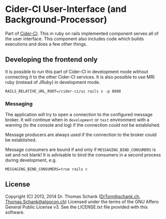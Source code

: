 Cider-CI User-Interface (and Background-Processor)
==================================================

Part of [Cider-CI](https://github.com/cider-ci/cider-ci). This in ruby on rails
implemented component serves all of the user interface. This component also
includes code which builds executions and does a few other things. 


## Developing the frontend only

It is possible to run this part of Cider-CI in development mode without
connecting it to the other Cider-CI services. It is also possible to use MRI
ruby (instead of JRuby) in development mode. 

    RAILS_RELATIVE_URL_ROOT=/cider-ci/ui rails s -p 8880


### Messaging 

The application will try to open a connection to the configured message broker.
It will continue when in `development` or `test` environment with a warning (to
the console and log) if the connection could not be established. 

Message producers are always used if the connection to the broker could
be established.

Message consumers are bound if and only if `MESSAGING_BIND_CONSUMERS` is set
and not blank! It is advisable to bind the consumers in a second process during
development, e.g.

    MESSAGING_BIND_CONSUMERS=true rails c


## License

Copyright (C) 2013, 2014 Dr. Thomas Schank  (DrTom@schank.ch, Thomas.Schank@algocon.ch)
Licensed under the terms of the GNU Affero General Public License v3.
See the LICENSE.txt file provided with this software.

